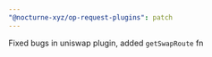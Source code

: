 ```yaml
---
"@nocturne-xyz/op-request-plugins": patch
---
```


Fixed bugs in uniswap plugin, added `getSwapRoute` fn
